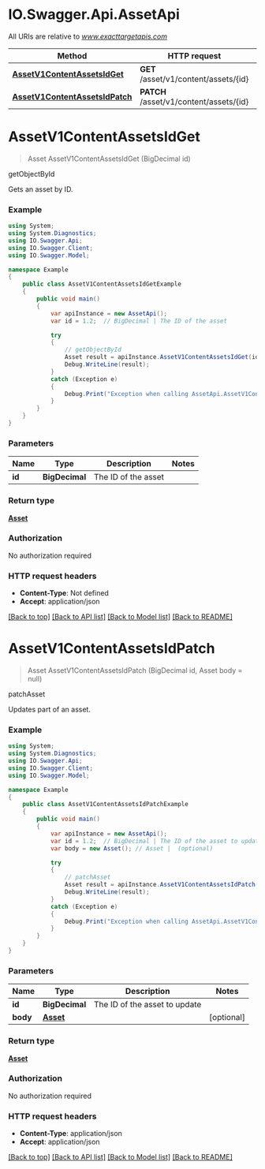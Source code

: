 # IO.Swagger.Api.AssetApi

All URIs are relative to *www.exacttargetapis.com*

Method | HTTP request | Description
------------- | ------------- | -------------
[**AssetV1ContentAssetsIdGet**](AssetApi.md#assetv1contentassetsidget) | **GET** /asset/v1/content/assets/{id} | getObjectById
[**AssetV1ContentAssetsIdPatch**](AssetApi.md#assetv1contentassetsidpatch) | **PATCH** /asset/v1/content/assets/{id} | patchAsset

<a name="assetv1contentassetsidget"></a>
# **AssetV1ContentAssetsIdGet**
> Asset AssetV1ContentAssetsIdGet (BigDecimal id)

getObjectById

Gets an asset by ID.

### Example
```csharp
using System;
using System.Diagnostics;
using IO.Swagger.Api;
using IO.Swagger.Client;
using IO.Swagger.Model;

namespace Example
{
    public class AssetV1ContentAssetsIdGetExample
    {
        public void main()
        {
            var apiInstance = new AssetApi();
            var id = 1.2;  // BigDecimal | The ID of the asset

            try
            {
                // getObjectById
                Asset result = apiInstance.AssetV1ContentAssetsIdGet(id);
                Debug.WriteLine(result);
            }
            catch (Exception e)
            {
                Debug.Print("Exception when calling AssetApi.AssetV1ContentAssetsIdGet: " + e.Message );
            }
        }
    }
}
```

### Parameters

Name | Type | Description  | Notes
------------- | ------------- | ------------- | -------------
 **id** | **BigDecimal**| The ID of the asset | 

### Return type

[**Asset**](Asset.md)

### Authorization

No authorization required

### HTTP request headers

 - **Content-Type**: Not defined
 - **Accept**: application/json

[[Back to top]](#) [[Back to API list]](../README.md#documentation-for-api-endpoints) [[Back to Model list]](../README.md#documentation-for-models) [[Back to README]](../README.md)
<a name="assetv1contentassetsidpatch"></a>
# **AssetV1ContentAssetsIdPatch**
> Asset AssetV1ContentAssetsIdPatch (BigDecimal id, Asset body = null)

patchAsset

Updates part of an asset.

### Example
```csharp
using System;
using System.Diagnostics;
using IO.Swagger.Api;
using IO.Swagger.Client;
using IO.Swagger.Model;

namespace Example
{
    public class AssetV1ContentAssetsIdPatchExample
    {
        public void main()
        {
            var apiInstance = new AssetApi();
            var id = 1.2;  // BigDecimal | The ID of the asset to update
            var body = new Asset(); // Asset |  (optional) 

            try
            {
                // patchAsset
                Asset result = apiInstance.AssetV1ContentAssetsIdPatch(id, body);
                Debug.WriteLine(result);
            }
            catch (Exception e)
            {
                Debug.Print("Exception when calling AssetApi.AssetV1ContentAssetsIdPatch: " + e.Message );
            }
        }
    }
}
```

### Parameters

Name | Type | Description  | Notes
------------- | ------------- | ------------- | -------------
 **id** | **BigDecimal**| The ID of the asset to update | 
 **body** | [**Asset**](Asset.md)|  | [optional] 

### Return type

[**Asset**](Asset.md)

### Authorization

No authorization required

### HTTP request headers

 - **Content-Type**: application/json
 - **Accept**: application/json

[[Back to top]](#) [[Back to API list]](../README.md#documentation-for-api-endpoints) [[Back to Model list]](../README.md#documentation-for-models) [[Back to README]](../README.md)
